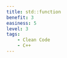 ```yaml
---
title: std::function
benefit: 3
easiness: 5
level: 3
tags:
    - Clean Code
    - C++
---
```


